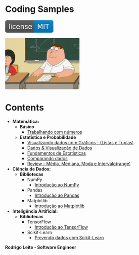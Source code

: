 # Coding Samples  
  
[![License MIT](res/license-MIT-blue.svg)](LICENSE.md)  
  
![title](res/logo.gif)  
  
# Contents
  
 - __Matemática:__  
   - __Básico__  
     - [Trabalhando com números](modules/mathematics/basic/trabalhando-com-numeros.ipynb)  
   - __Estatística e Probabilidade__  
     - [Visualizando dados com Gráficos - (Listas e Tuplas)](modules/mathematics/statistics-and-probability/visualizando-dados-com-graficos.ipynb)  
     - [Dados & Visualização de Dados](modules/mathematics/statistics-and-probability/dados-e-visualizacao-de-dados.ipynb)  
     - [Fundamentos de Estatísticas](modules/mathematics/statistics-and-probability/fundamentos-de-estatisticas.ipynb)  
     - [Comparando dados](modules/mathematics/statistics-and-probability/comparando-dados.ipynb)  
     - [Review - Média, Mediana, Moda e Intervalo(range)](modules/mathematics/statistics-and-probability/media-mediana-moda-range.ipynb)  
 - __Ciência de Dados:__  
   - __Bibliotecas__  
     - NumPy  
       - [Introdução ao NumPy](modules/data-science/libraries/numpy/intro-to-numpy.ipynb)  
     - Pandas  
       - [Introdução ao Pandas](modules/data-science/libraries/pandas/intro-to-pandas.ipynb)  
     - Matplotlib  
       - [Introdução ao Matplotlib](modules/data-science/libraries/matplotlib/intro-to-matplotlib.ipynb)  
 - __Inteligência Artificial:__  
   - __Bibliotecas__  
     - TensorFlow  
       - [Introdução ao TensorFlow](#)
     - Scikit-Learn  
       - [Prevendo dados com Scikit-Learn](#)
  
<strong>Rodrigo Leite - Software Engineer</strong>
